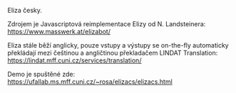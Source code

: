 Eliza česky.

Zdrojem je Javascriptová reimplementace Elizy od N. Landsteinera: https://www.masswerk.at/elizabot/

Eliza stále běží anglicky, pouze vstupy a výstupy se on-the-fly automaticky překládají mezi češtinou a angličtinou překladačem LINDAT Translation: https://lindat.mff.cuni.cz/services/translation/

Demo je spuštěné zde: https://ufallab.ms.mff.cuni.cz/~rosa/elizacs/elizacs.html
